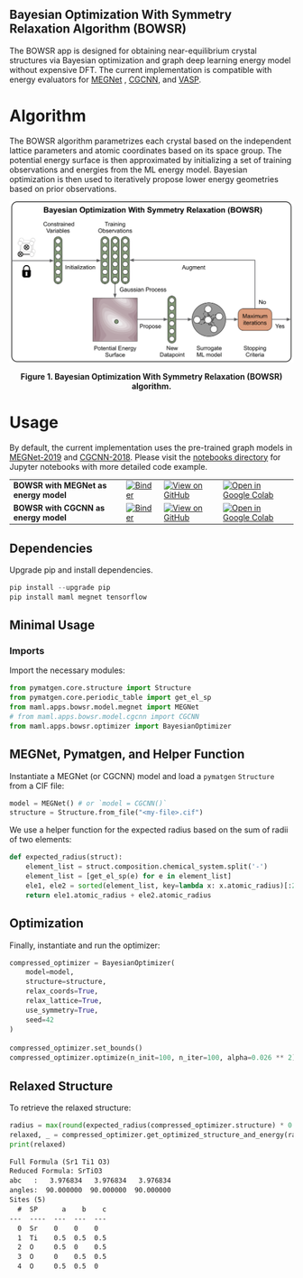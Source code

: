## Bayesian Optimization With Symmetry Relaxation Algorithm (BOWSR)

The BOWSR app is designed for obtaining near-equilibrium crystal structures via
Bayesian optimization and graph deep learning energy model without expensive
DFT. The current implementation is compatible with energy evaluators
for [MEGNet](https://github.com/materialsvirtuallab/megnet)
, [CGCNN](https://github.com/txie-93/cgcnn), and [VASP](https://www.vasp.at).

# Algorithm

The BOWSR algorithm parametrizes each crystal based on the independent lattice
parameters and atomic coordinates based on its space group. The potential
energy surface is then approximated by initializing a set of training
observations and energies from the ML energy model. Bayesian optimization is
then used to iteratively propose lower energy geometries based on prior
observations.

![BOWSR algorithm](../../../resources/bowsr_algo.png)
<div align='center'><strong>Figure 1. Bayesian Optimization With Symmetry Relaxation (BOWSR) algorithm.</strong></div>

# Usage

By default, the current implementation uses the pre-trained graph models
in [MEGNet-2019](https://github.com/materialsvirtuallab/megnet/tree/master/mvl_models/mp-2019.4.1)
and [CGCNN-2018](https://github.com/txie-93/cgcnn/tree/master/pre-trained).
Please visit the [notebooks directory](../../../notebooks/bowsr/bowsr) for Jupyter
notebooks with more detailed code example.

|                                       |                                                                                                                      |                                                                                                                   |                                                                                                                                               |
| ------------------------------------- | -------------------------------------------------------------------------------------------------------------------- | ----------------------------------------------------------------------------------------------------------------- | --------------------------------------------------------------------------------------------------------------------------------------------- |
| **BOWSR with MEGNet as energy model** | [![Binder]](https://mybinder.org/v2/gh/materialsvirtuallab/maml/master?labpath=notebooks/bowsr/megnet_example.ipynb) | [![View on GitHub]](https://github.com/materialsvirtuallab/maml/blob/master/notebooks/bowsr/megnet_example.ipynb) | [![Open in Google Colab]](https://colab.research.google.com/github/materialsvirtuallab/maml/blob/master/notebooks/bowsr/megnet_example.ipynb) |
| **BOWSR with CGCNN as energy model**  | [![Binder]](https://mybinder.org/v2/gh/materialsvirtuallab/maml/master?labpath=notebooks/bowsr/cgcnn_example.ipynb)  | [![View on GitHub]](https://github.com/materialsvirtuallab/maml/blob/master/notebooks/bowsr/cgcnn_example.ipynb)  | [![Open in Google Colab]](https://colab.research.google.com/github/materialsvirtuallab/maml/blob/master/notebooks/bowsr/cgcnn_example.ipynb)  |

[Binder]: https://mybinder.org/badge_logo.svg
[View on GitHub]: https://img.shields.io/badge/View%20on-GitHub-darkblue?logo=github
[Open in Google Colab]: https://colab.research.google.com/assets/colab-badge.svg

## Dependencies

Upgrade pip and install dependencies.

```python
pip install --upgrade pip
pip install maml megnet tensorflow
```

## Minimal Usage

### Imports

Import the necessary modules:

```python
from pymatgen.core.structure import Structure
from pymatgen.core.periodic_table import get_el_sp
from maml.apps.bowsr.model.megnet import MEGNet
# from maml.apps.bowsr.model.cgcnn import CGCNN
from maml.apps.bowsr.optimizer import BayesianOptimizer
```

## MEGNet, Pymatgen, and Helper Function

Instantiate a MEGNet (or CGCNN) model and load a `pymatgen` `Structure` from a CIF file:

```python
model = MEGNet() # or `model = CGCNN()`
structure = Structure.from_file("<my-file>.cif")
```

We use a helper function for the expected radius based on the sum of radii of two elements:

```python
def expected_radius(struct):
    element_list = struct.composition.chemical_system.split('-')
    element_list = [get_el_sp(e) for e in element_list]
    ele1, ele2 = sorted(element_list, key=lambda x: x.atomic_radius)[:2]
    return ele1.atomic_radius + ele2.atomic_radius
```

## Optimization

Finally, instantiate and run the optimizer:

```python
compressed_optimizer = BayesianOptimizer(
    model=model,
    structure=structure,
    relax_coords=True,
    relax_lattice=True,
    use_symmetry=True,
    seed=42
)

compressed_optimizer.set_bounds()
compressed_optimizer.optimize(n_init=100, n_iter=100, alpha=0.026 ** 2)
```

## Relaxed Structure

To retrieve the relaxed structure:

```python
radius = max(round(expected_radius(compressed_optimizer.structure) * 0.6, 2), 1.1)
relaxed, _ = compressed_optimizer.get_optimized_structure_and_energy(radius=radius)
print(relaxed)
```

```txt
Full Formula (Sr1 Ti1 O3)
Reduced Formula: SrTiO3
abc   :   3.976834   3.976834   3.976834
angles:  90.000000  90.000000  90.000000
Sites (5)
  #  SP      a    b    c
---  ----  ---  ---  ---
  0  Sr    0    0    0
  1  Ti    0.5  0.5  0.5
  2  O     0.5  0    0.5
  3  O     0    0.5  0.5
  4  O     0.5  0.5  0
```
